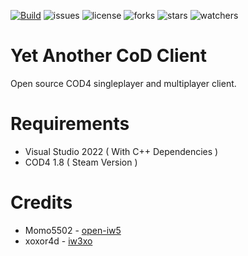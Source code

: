 [![Build](https://github.com/lierrmm/yacc/workflows/Build/badge.svg)](https://github.com/lierrmm/yacc/actions)
![issues](https://img.shields.io/github/issues/lierrmm/yacc.svg)
![license](https://img.shields.io/github/license/lierrmm/yacc.svg)
![forks](https://img.shields.io/github/forks/lierrmm/yacc.svg)
![stars](https://img.shields.io/github/stars/lierrmm/yacc.svg)
![watchers](https://img.shields.io/github/watchers/lierrmm/yacc.svg)

# Yet Another CoD Client

Open source COD4 singleplayer and multiplayer client.

# Requirements

- Visual Studio 2022 ( With C++ Dependencies )
- COD4 1.8 ( Steam Version )

# Credits

- Momo5502 - [open-iw5](https://github.com/momo5502/open-iw5)
- xoxor4d - [iw3xo](https://github.com/xoxor4d/iw3xo-dev)
